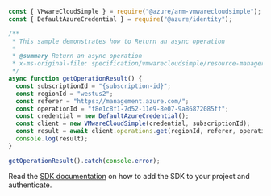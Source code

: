 ```javascript
const { VMwareCloudSimple } = require("@azure/arm-vmwarecloudsimple");
const { DefaultAzureCredential } = require("@azure/identity");

/**
 * This sample demonstrates how to Return an async operation
 *
 * @summary Return an async operation
 * x-ms-original-file: specification/vmwarecloudsimple/resource-manager/Microsoft.VMwareCloudSimple/stable/2019-04-01/examples/GetOperationResult.json
 */
async function getOperationResult() {
  const subscriptionId = "{subscription-id}";
  const regionId = "westus2";
  const referer = "https://management.azure.com/";
  const operationId = "f8e1c8f1-7d52-11e9-8e07-9a86872085ff";
  const credential = new DefaultAzureCredential();
  const client = new VMwareCloudSimple(credential, subscriptionId);
  const result = await client.operations.get(regionId, referer, operationId);
  console.log(result);
}

getOperationResult().catch(console.error);
```

Read the [SDK documentation](https://github.com/Azure/azure-sdk-for-js/blob/%40azure%2Farm-vmwarecloudsimple_3.0.0/sdk/vmwarecloudsimple/arm-vmwarecloudsimple/README.md) on how to add the SDK to your project and authenticate.
